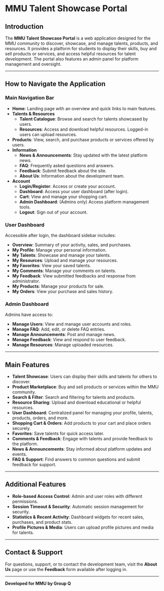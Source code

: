 # MMU Talent Showcase Portal

## Introduction
The **MMU Talent Showcase Portal** is a web application designed for the MMU community to discover, showcase, and manage talents, products, and resources. It provides a platform for students to display their skills, buy and sell products or services, and access helpful resources for talent development. The portal also features an admin panel for platform management and oversight.

---

## How to Navigate the Application

### Main Navigation Bar
- **Home**: Landing page with an overview and quick links to main features.
- **Talents & Resources**
  - **Talent Catalogue**: Browse and search for talents showcased by users.
  - **Resources**: Access and download helpful resources. Logged-in users can upload resources.
- **Products**: View, search, and purchase products or services offered by users.
- **Information**
  - **News & Announcements**: Stay updated with the latest platform news.
  - **FAQ**: Frequently asked questions and answers.
  - **Feedback**: Submit feedback about the site.
  - **About Us**: Information about the development team.
- **Account**
  - **Login/Register**: Access or create your account.
  - **Dashboard**: Access your user dashboard (after login).
  - **Cart**: View and manage your shopping cart.
  - **Admin Dashboard**: (Admins only) Access platform management tools.
  - **Logout**: Sign out of your account.

### User Dashboard
Accessible after login, the dashboard sidebar includes:
- **Overview**: Summary of your activity, sales, and purchases.
- **My Profile**: Manage your personal information.
- **My Talents**: Showcase and manage your talents.
- **My Resources**: Upload and manage your resources.
- **My Favorites**: View your saved talents.
- **My Comments**: Manage your comments on talents.
- **My Feedback**: View submitted feedbacks and response from administrator.
- **My Products**: Manage your products for sale.
- **My Orders**: View your purchase and sales history.

### Admin Dashboard
Admins have access to:
- **Manage Users**: View and manage user accounts and roles.
- **Manage FAQ**: Add, edit, or delete FAQ entries.
- **Manage Announcements**: Post and manage news.
- **Manage Feedback**: View and respond to user feedback.
- **Manage Resources**: Manage uploaded resources.

---

## Main Features
- **Talent Showcase**: Users can display their skills and talents for others to discover.
- **Product Marketplace**: Buy and sell products or services within the MMU community.
- **Search & Filter**: Search and filtering for talents and products.
- **Resource Sharing**: Upload and download educational or helpful resources.
- **User Dashboard**: Centralized panel for managing your profile, talents, products, orders, and more.
- **Shopping Cart & Orders**: Add products to your cart and place orders securely.
- **Favorites**: Save talents for quick access later.
- **Comments & Feedback**: Engage with talents and provide feedback to the platform.
- **News & Announcements**: Stay informed about platform updates and events.
- **FAQ & Support**: Find answers to common questions and submit feedback for support.

---

## Additional Features
- **Role-based Access Control**: Admin and user roles with different permissions.
- **Session Timeout & Security**: Automatic session management for security.
- **Statistics & Recent Activity**: Dashboard widgets for recent sales, purchases, and product stats.
- **Profile Pictures & Media**: Users can upload profile pictures and media for talents.

---

## Contact & Support
For questions, support, or to contact the development team, visit the **About Us** page or use the **Feedback** form available after logging in.

---

**Developed for MMU by Group Q** 